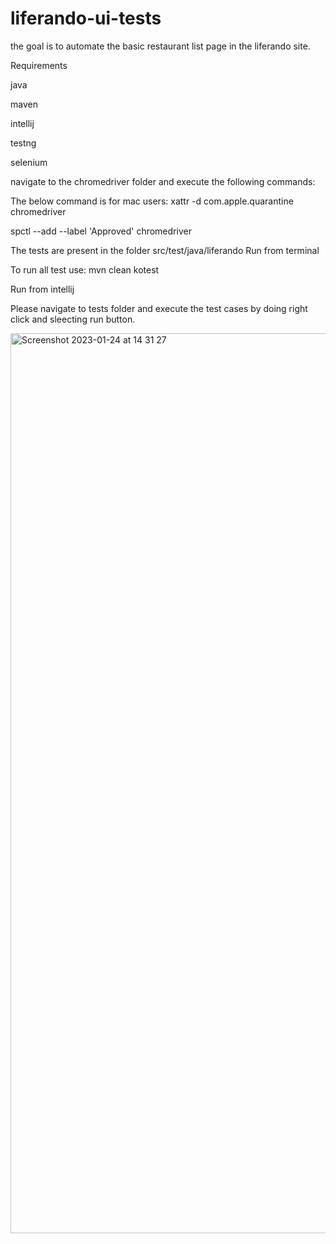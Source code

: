 # liferando-ui-tests

the goal is to automate the basic restaurant list page in the liferando site.

Requirements

java

maven

intellij

testng

selenium

navigate to the chromedriver folder and execute the following commands:

The below command is for mac users: xattr -d com.apple.quarantine chromedriver

spctl --add --label 'Approved' chromedriver

The tests are present in the folder src/test/java/liferando
Run from terminal

To run all test use: mvn clean kotest

Run from intellij

Please navigate to tests folder and execute the test cases by doing right click and sleecting run button.

<img width="1440" alt="Screenshot 2023-01-24 at 14 31 27" src="https://user-images.githubusercontent.com/87369149/214307976-93bc6bb6-05a5-448a-9e53-be3b36694bd6.png">
